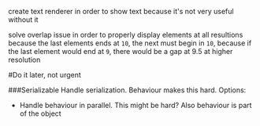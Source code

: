 create text renderer
in order to show text
because it's not very useful without it

solve overlap issue
in order to properly display elements at all resultions
because the last elements ends at `10`, the next must begin in `10`, because if the last element would end at `9`, there would be a gap at 9.5 at higher resolution

#Do it later, not urgent

###Serializable
Handle serialization. Behaviour makes this hard. Options:

 - Handle behaviour in parallel. This might be hard? Also behaviour is part of the object